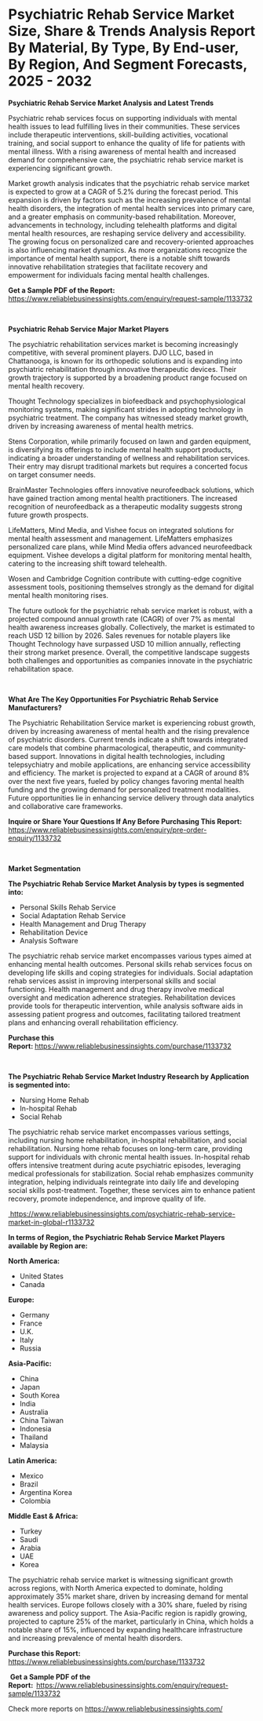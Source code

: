 <p><h1>Psychiatric Rehab Service Market Size, Share & Trends Analysis Report By Material, By Type, By End-user, By Region, And Segment Forecasts, 2025 - 2032</h1></p><p><strong>Psychiatric Rehab Service Market Analysis and Latest Trends</strong></p>
<p><p>Psychiatric rehab services focus on supporting individuals with mental health issues to lead fulfilling lives in their communities. These services include therapeutic interventions, skill-building activities, vocational training, and social support to enhance the quality of life for patients with mental illness. With a rising awareness of mental health and increased demand for comprehensive care, the psychiatric rehab service market is experiencing significant growth.</p><p>Market growth analysis indicates that the psychiatric rehab service market is expected to grow at a CAGR of 5.2% during the forecast period. This expansion is driven by factors such as the increasing prevalence of mental health disorders, the integration of mental health services into primary care, and a greater emphasis on community-based rehabilitation. Moreover, advancements in technology, including telehealth platforms and digital mental health resources, are reshaping service delivery and accessibility. The growing focus on personalized care and recovery-oriented approaches is also influencing market dynamics. As more organizations recognize the importance of mental health support, there is a notable shift towards innovative rehabilitation strategies that facilitate recovery and empowerment for individuals facing mental health challenges.</p></p>
<p><strong>Get a Sample PDF of the Report:&nbsp;</strong> <a href="https://www.reliablebusinessinsights.com/enquiry/request-sample/1133732?utm_campaign=3385&utm_medium=2&utm_source=Github&utm_content=ia&utm_term=25032025&utm_id=psychiatric-rehab-service">https://www.reliablebusinessinsights.com/enquiry/request-sample/1133732</a></p>
<p>&nbsp;</p>
<p><strong>Psychiatric Rehab Service Major Market Players</strong></p>
<p><p>The psychiatric rehabilitation services market is becoming increasingly competitive, with several prominent players. DJO LLC, based in Chattanooga, is known for its orthopedic solutions and is expanding into psychiatric rehabilitation through innovative therapeutic devices. Their growth trajectory is supported by a broadening product range focused on mental health recovery.</p><p>Thought Technology specializes in biofeedback and psychophysiological monitoring systems, making significant strides in adopting technology in psychiatric treatment. The company has witnessed steady market growth, driven by increasing awareness of mental health metrics.</p><p>Stens Corporation, while primarily focused on lawn and garden equipment, is diversifying its offerings to include mental health support products, indicating a broader understanding of wellness and rehabilitation services. Their entry may disrupt traditional markets but requires a concerted focus on target consumer needs.</p><p>BrainMaster Technologies offers innovative neurofeedback solutions, which have gained traction among mental health practitioners. The increased recognition of neurofeedback as a therapeutic modality suggests strong future growth prospects.</p><p>LifeMatters, Mind Media, and Vishee focus on integrated solutions for mental health assessment and management. LifeMatters emphasizes personalized care plans, while Mind Media offers advanced neurofeedback equipment. Vishee develops a digital platform for monitoring mental health, catering to the increasing shift toward telehealth.</p><p>Wosen and Cambridge Cognition contribute with cutting-edge cognitive assessment tools, positioning themselves strongly as the demand for digital mental health monitoring rises.</p><p>The future outlook for the psychiatric rehab service market is robust, with a projected compound annual growth rate (CAGR) of over 7% as mental health awareness increases globally. Collectively, the market is estimated to reach USD 12 billion by 2026. Sales revenues for notable players like Thought Technology have surpassed USD 10 million annually, reflecting their strong market presence. Overall, the competitive landscape suggests both challenges and opportunities as companies innovate in the psychiatric rehabilitation space.</p></p>
<p>&nbsp;</p>
<p><strong>What Are The Key Opportunities For Psychiatric Rehab Service Manufacturers?</strong></p>
<p><p>The Psychiatric Rehabilitation Service market is experiencing robust growth, driven by increasing awareness of mental health and the rising prevalence of psychiatric disorders. Current trends indicate a shift towards integrated care models that combine pharmacological, therapeutic, and community-based support. Innovations in digital health technologies, including telepsychiatry and mobile applications, are enhancing service accessibility and efficiency. The market is projected to expand at a CAGR of around 8% over the next five years, fueled by policy changes favoring mental health funding and the growing demand for personalized treatment modalities. Future opportunities lie in enhancing service delivery through data analytics and collaborative care frameworks.</p></p>
<p><strong>Inquire or Share Your Questions If Any Before Purchasing This Report:</strong> <a href="https://www.reliablebusinessinsights.com/enquiry/pre-order-enquiry/1133732?utm_campaign=3385&utm_medium=2&utm_source=Github&utm_content=ia&utm_term=25032025&utm_id=psychiatric-rehab-service">https://www.reliablebusinessinsights.com/enquiry/pre-order-enquiry/1133732</a></p>
<p>&nbsp;</p>
<p><strong>Market Segmentation</strong></p>
<p><strong>The Psychiatric Rehab Service Market Analysis by types is segmented into:</strong></p>
<p><ul><li>Personal Skills Rehab Service</li><li>Social Adaptation Rehab Service</li><li>Health Management and Drug Therapy</li><li>Rehabilitation Device</li><li>Analysis Software</li></ul></p>
<p><p>The psychiatric rehab service market encompasses various types aimed at enhancing mental health outcomes. Personal skills rehab services focus on developing life skills and coping strategies for individuals. Social adaptation rehab services assist in improving interpersonal skills and social functioning. Health management and drug therapy involve medical oversight and medication adherence strategies. Rehabilitation devices provide tools for therapeutic intervention, while analysis software aids in assessing patient progress and outcomes, facilitating tailored treatment plans and enhancing overall rehabilitation efficiency.</p></p>
<p><strong>Purchase this Report:&nbsp;</strong><a href="https://www.reliablebusinessinsights.com/purchase/1133732?utm_campaign=3385&utm_medium=2&utm_source=Github&utm_content=ia&utm_term=25032025&utm_id=psychiatric-rehab-service">https://www.reliablebusinessinsights.com/purchase/1133732</a></p>
<p>&nbsp;</p>
<p><strong>The Psychiatric Rehab Service Market Industry Research by Application is segmented into:</strong></p>
<p><ul><li>Nursing Home Rehab</li><li>In-hospital Rehab</li><li>Social Rehab</li></ul></p>
<p><p>The psychiatric rehab service market encompasses various settings, including nursing home rehabilitation, in-hospital rehabilitation, and social rehabilitation. Nursing home rehab focuses on long-term care, providing support for individuals with chronic mental health issues. In-hospital rehab offers intensive treatment during acute psychiatric episodes, leveraging medical professionals for stabilization. Social rehab emphasizes community integration, helping individuals reintegrate into daily life and developing social skills post-treatment. Together, these services aim to enhance patient recovery, promote independence, and improve quality of life.</p></p>
<p><a href="https://www.reliablebusinessinsights.com/psychiatric-rehab-service-market-in-global-r1133732?utm_campaign=3385&utm_medium=2&utm_source=Github&utm_content=ia&utm_term=25032025&utm_id=psychiatric-rehab-service">&nbsp;https://www.reliablebusinessinsights.com/psychiatric-rehab-service-market-in-global-r1133732</a></p>
<p><strong>In terms of Region, the Psychiatric Rehab Service Market Players available by Region are:</strong></p>
<p>
    <p> <strong> North America: </strong>
        <ul>
            <li>United States</li>
            <li>Canada</li>
        </ul>
        </p> 
    <p> <strong> Europe: </strong>
        <ul>
            <li>Germany</li>
            <li>France</li>
            <li>U.K.</li>
            <li>Italy</li>
            <li>Russia</li>
        </ul>
        </p> 
    <p> <strong> Asia-Pacific: </strong>
        <ul>
            <li>China</li>
            <li>Japan</li>
            <li>South Korea</li>
            <li>India</li>
            <li>Australia</li>
            <li>China Taiwan</li>
            <li>Indonesia</li>
            <li>Thailand</li>
            <li>Malaysia</li>
        </ul>
        </p> 
    <p> <strong> Latin America: </strong>
        <ul>
            <li>Mexico</li>
            <li>Brazil</li>
            <li>Argentina Korea</li>
            <li>Colombia</li>
        </ul>
        </p> 
    <p> <strong> Middle East & Africa: </strong>
        <ul>
            <li>Turkey</li>
            <li>Saudi</li>
            <li>Arabia</li>
            <li>UAE</li>
            <li>Korea</li>
        </ul>
    </p>
    </p>
<p><p>The psychiatric rehab service market is witnessing significant growth across regions, with North America expected to dominate, holding approximately 35% market share, driven by increasing demand for mental health services. Europe follows closely with a 30% share, fueled by rising awareness and policy support. The Asia-Pacific region is rapidly growing, projected to capture 25% of the market, particularly in China, which holds a notable share of 15%, influenced by expanding healthcare infrastructure and increasing prevalence of mental health disorders.</p></p>
<p><strong>Purchase this Report: </strong><a href="https://www.reliablebusinessinsights.com/purchase/1133732?utm_campaign=3385&utm_medium=2&utm_source=Github&utm_content=ia&utm_term=25032025&utm_id=psychiatric-rehab-service">https://www.reliablebusinessinsights.com/purchase/1133732</a></p>
<p>&nbsp;<strong>Get a Sample PDF of the Report:&nbsp;&nbsp;</strong><a href="https://www.reliablebusinessinsights.com/enquiry/request-sample/1133732?utm_campaign=3385&utm_medium=2&utm_source=Github&utm_content=ia&utm_term=25032025&utm_id=psychiatric-rehab-service">https://www.reliablebusinessinsights.com/enquiry/request-sample/1133732</a></p>
<p><strong></strong></p>
<p>Check more reports on <a href="https://www.reliablebusinessinsights.com/?utm_campaign=3385&utm_medium=2&utm_source=Github&utm_content=ia&utm_term=25032025&utm_id=psychiatric-rehab-service">https://www.reliablebusinessinsights.com/</a></p>